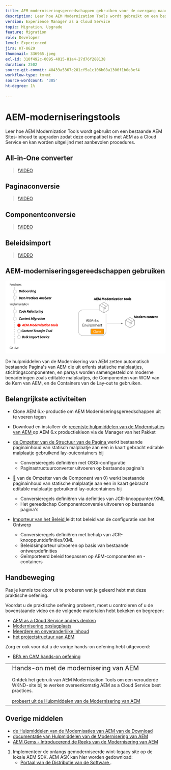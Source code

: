 ```yaml
---
title: AEM-moderniseringsgereedschappen gebruiken voor de overgang naar AEM as a Cloud Service
description: Leer hoe AEM Modernization Tools wordt gebruikt om een bestaand AEM project en inhoud te bevorderen om AEM as a Cloud Service compatibel te zijn.
version: Experience Manager as a Cloud Service
topic: Migration, Upgrade
feature: Migration
role: Developer
level: Experienced
jira: KT-8629
thumbnail: 336965.jpeg
exl-id: 310f492c-0095-4015-81a4-27d76f288138
duration: 2502
source-git-commit: 48433a5367c281cf5a1c106b08a1306f1b0e8ef4
workflow-type: tm+mt
source-wordcount: '385'
ht-degree: 1%

---
```



# AEM-moderniseringstools

Leer hoe AEM Modernization Tools wordt gebruikt om een bestaande AEM Sites-inhoud te upgraden zodat deze compatibel is met AEM as a Cloud Service en kan worden uitgelijnd met aanbevolen procedures.

## All-in-One converter

>[!VIDEO](https://video.tv.adobe.com/v/338802?quality=12&learn=on)

## Paginaconversie

>[!VIDEO](https://video.tv.adobe.com/v/338799?quality=12&learn=on)

## Componentconversie

>[!VIDEO](https://video.tv.adobe.com/v/338788?quality=12&learn=on)

## Beleidsimport

>[!VIDEO](https://video.tv.adobe.com/v/338797?quality=12&learn=on)

## AEM-moderniseringsgereedschappen gebruiken

![ Levenscyclus van de Hulpmiddelen van de Modernisering van AEM ](./assets/aem-modernization-tools.png)

De hulpmiddelen van de Modernisering van AEM zetten automatisch bestaande Pagina&#39;s van AEM die uit erfenis statische malplaatjes, stichtingscomponenten, en parsys worden samengesteld om moderne benaderingen zoals editable malplaatjes, de Componenten van WCM van de Kern van AEM, en de Containers van de Lay-out te gebruiken.

## Belangrijkste activiteiten

+ Clone AEM 6.x-productie om AEM Moderniseringsgereedschappen uit te voeren tegen
+ Download en installeer de [ recentste hulpmiddelen van de Modernisaties van AEM ](https://github.com/adobe/aem-modernize-tools/releases/latest) op AEM 6.x productiekleon via de Manager van het Pakket

+ [ de Omzetter van de Structuur van de Pagina ](https://opensource.adobe.com/aem-modernize-tools/pages/structure/about.html) werkt bestaande paginainhoud van statisch malplaatje aan een in kaart gebracht editable malplaatje gebruikend lay-outcontainers bij
   + Conversieregels definiëren met OSGi-configuratie
   + Paginastructuurconverter uitvoeren op bestaande pagina&#39;s

+ [&#128279;](https://opensource.adobe.com/aem-modernize-tools/pages/component/about.html) van de Omzetter van de Component van 0&rbrace; werkt bestaande paginainhoud van statische malplaatje aan een in kaart gebracht editable malplaatje gebruikend lay-outcontainers bij
   + Conversieregels definiëren via definities van JCR-knooppunten/XML
   + Het gereedschap Componentconversie uitvoeren op bestaande pagina&#39;s

+ [ Importeur van het Beleid ](https://opensource.adobe.com/aem-modernize-tools/pages/policy/about.html) leidt tot beleid van de configuratie van het Ontwerp
   + Conversieregels definiëren met behulp van JCR-knooppuntdefinities/XML
   + Beleidsimporteur uitvoeren op basis van bestaande ontwerpdefinities
   + Geïmporteerd beleid toepassen op AEM-componenten en -containers

## Handbeweging

Pas je kennis toe door uit te proberen wat je geleerd hebt met deze praktische oefening.

Voordat u de praktische oefening probeert, moet u controleren of u de bovenstaande video en de volgende materialen hebt bekeken en begrepen:

+ [AEM as a Cloud Service anders denken](./introduction.md)
+ [Modernisering opslagplaats](./repository-modernization.md)
+ [Meerdere en onveranderlijke inhoud](../../developing/basics/mutable-immutable.md)
+ [ het projectstructuur van AEM ](https://experienceleague.adobe.com/docs/experience-manager-cloud-service/implementing/developing/aem-project-content-package-structure.html)

Zorg er ook voor dat u de vorige hands-on oefening hebt uitgevoerd:

+ [BPA en CAM hands-on oefening](./bpa-and-cam.md#hands-on-exercise)

<table style="border-width:0">
    <tr>
        <td style="width:150px">
            <a  rel="noreferrer"
                target="_blank"
                href="https://github.com/adobe/aem-cloud-engineering-video-series-exercises/tree/session2-migration#bootcamp---session-2-migration-methodology"><img alt="Hands-on opslagplaats van GitHub" src="./assets/github.png"/>
            </a>        
        </td>
        <td style="width:100%;margin-bottom:1rem;">
            <div style="font-size:1.25rem;font-weight:400;">Hands-on met de modernisering van AEM</div>
            <p style="margin:1rem 0">
                Ontdek het gebruik van AEM Modernization Tools om een verouderde WKND-site bij te werken overeenkomstig AEM as a Cloud Service best practices.
            </p>
            <a  rel="noreferrer"
                target="_blank"
                href="https://github.com/adobe/aem-cloud-engineering-video-series-exercises/tree/session2-migration#bootcamp---session-2-migration-methodology" class="spectrum-Button spectrum-Button--primary spectrum-Button--sizeM">
                <span class="spectrum-Button-label has-no-wrap has-text-weight-bold"> probeert uit de Hulpmiddelen van de Modernisering van AEM </span>
            </a>
        </td>
    </tr>
</table>

## Overige middelen

+ [ de Hulpmiddelen van de Modernisaties van AEM van de Download ](https://github.com/adobe/aem-modernize-tools/releases/latest)
+ [ documentatie van Hulpmiddelen van de Modernisering van AEM ](https://opensource.adobe.com/aem-modernize-tools/)
+ [ AEM Gems - Introducerend de Reeks van de Modernisering van AEM ](https://helpx.adobe.com/experience-manager/kt/eseminars/gems/Introducing-the-AEM-Modernization-Suite.html)

1. Implementeer de onlangs gemoderniseerde wint-legacy site op de lokale AEM SDK. AEM ASK kan hier worden gedownload:
   + [ Portaal van de Distributie van de Software ](https://experience.adobe.com/#/downloads/content/software-distribution/en/general.html).
